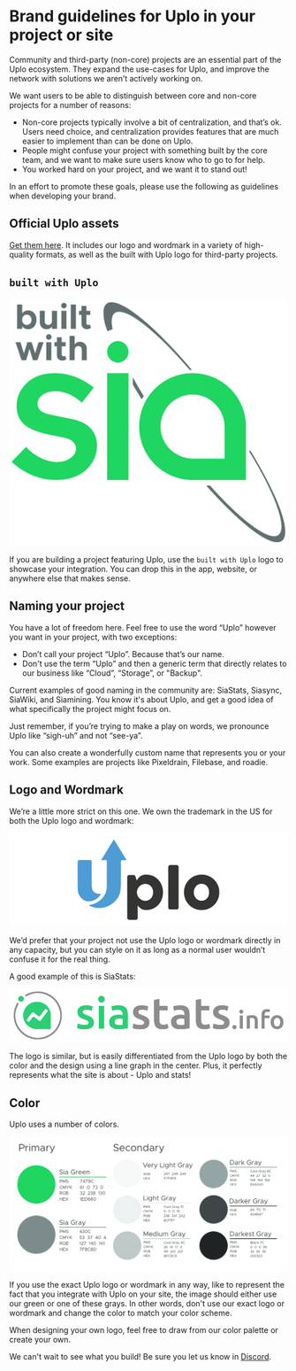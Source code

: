 # Brand guidelines for Uplo in your project or site

Community and third-party \(non-core\) projects are an essential part of the Uplo ecosystem. They expand the use-cases for Uplo, and improve the network with solutions we aren’t actively working on.

We want users to be able to distinguish between core and non-core projects for a number of reasons:

* Non-core projects typically involve a bit of centralization, and that’s ok. Users need choice, and centralization provides features that are much easier to implement than can be done on Uplo.
* People might confuse your project with something built by the core team, and we want to make sure users know who to go to for help.
* You worked hard on your project, and we want it to stand out!

In an effort to promote these goals, please use the following as guidelines when developing your brand.

## Official Uplo assets

[Get them here](https://github.com/uplo-tech/uplo/-/tree/master/doc/assets/community/uplo). It includes our logo and wordmark in a variety of high-quality formats, as well as the built with Uplo logo for third-party projects.

## `built with Uplo`

![](../.gitbook/assets/brand-1.png)

If you are building a project featuring Uplo, use the `built with Uplo` logo to showcase your integration. You can drop this in the app, website, or anywhere else that makes sense.

## Naming your project

You have a lot of freedom here. Feel free to use the word “Uplo” however you want in your project, with two exceptions:

* Don’t call your project “Uplo”. Because that’s our name.
* Don't use the term “Uplo” and then a generic term that directly relates to our business like “Cloud”, “Storage”, or "Backup".

Current examples of good naming in the community are: SiaStats, Siasync, SiaWiki, and Siamining. You know it's about Uplo, and get a good idea of what specifically the project might focus on.

Just remember, if you’re trying to make a play on words, we pronounce Uplo like “sigh-uh” and not “see-ya”.

You can also create a wonderfully custom name that represents you or your work. Some examples are projects like Pixeldrain, Filebase, and roadie.

## Logo and Wordmark

We’re a little more strict on this one. We own the trademark in the US for both the Uplo logo and wordmark:

![](../.gitbook/assets/brand-2.png)

We’d prefer that your project not use the Uplo logo or wordmark directly in any capacity, but you can style on it as long as a normal user wouldn’t confuse it for the real thing.

A good example of this is SiaStats:

![](../.gitbook/assets/brand-3.png)

The logo is similar, but is easily differentiated from the Uplo logo by both the color and the design using a line graph in the center. Plus, it perfectly represents what the site is about - Uplo and stats!

## Color

Uplo uses a number of colors.

![](../.gitbook/assets/brand-4.png)

If you use the exact Uplo logo or wordmark in any way, like to represent the fact that you integrate with Uplo on your site, the image should either use our green or one of these grays. In other words, don't use our exact logo or wordmark and change the color to match your color scheme.

When designing your own logo, feel free to draw from our color palette or create your own.

We can't wait to see what you build! Be sure you let us know in [Discord](https://discord.gg/uplo).

